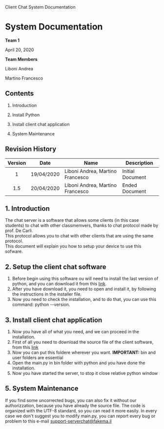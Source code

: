 Client Chat System Documentation

# System Documentation

**Team 1**

April 20, 2020

**Team Members**

Liboni Andrea

Martino Francesco

## Contents

1. Introduction

2. Install Python

3. Install client chat application

4. System Maintenance

## Revision History

| Version | Date | Name | Description |
| :---: | --- | --- | --- |
| 1 | 19/04/2020 | Liboni Andrea, Martino Francesco | Initial Document |
| 1.5 | 20/04/2020 | Liboni Andrea, Martino Francesco | Ended Document |

## 1. Introduction

The chat server is a software that allows some clients (in this case students) to chat with other classmemvers, thanks to chat protocol made by prof. De Carli.  
This protocol allows you to chat with other clients that are using the same protocol.  
This document will explain you how to setup your device to use this sofware.

## 2. Setup the client chat software

  1. Before begin using this software ou will need to install the last version of python, and you can download it from this [link](https://www.python.org/downloads/).
  2. After you have download it, you need to open and install it, by following the instructions in the installer file.
  3. Now you need to check the installation, and to do that, you can use this command: python --version.

## 3. Install client chat application

  1. Now you have all of what you need, and we can proceed in the installation.
  2. First of all you need to download the source file of the client software, from this [link](https://github.com/FrankMartinuz/2020_5BI_team1_Liboni/tree/master/bin/ServerChat/)
  3. Now you can put this foldere wherever you want. **IMPORTANT:** bin and user folders are essential
  4. Open the main.py in bin folder with python and you have done the installation.
  5. Now you have started the server, to stop it close relative python window

## 5. System Maintenance

  If you find some uncorrected bugs, you can also fix it without our authorizzation, because you have already the source file.
  The code is organized with the UTF-8 standard, so you can read it more easily.
  In every case we don't suggest you to modify main.py, you can report every bug or problem to this e-mail support-serverchat@fakema.il
